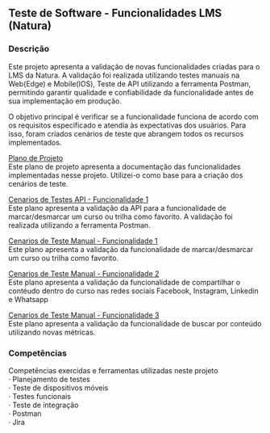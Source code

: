 ## Teste de Software - Funcionalidades LMS (Natura)

### Descrição
Este projeto apresenta a validação de novas funcionalidades criadas para o LMS da Natura. A validação foi realizada utilizando testes manuais na Web(Edge) e Mobile(IOS), Teste de API utilizando a ferramenta Postman, permitindo garantir qualidade e confiabilidade da funcionalidade antes de sua implementação em produção.

O objetivo principal é verificar se a funcionalidade funciona de acordo com os requisitos especificado e atendia às expectativas dos usuários. Para isso, foram criados cenários de teste que abrangem todos os recursos implementados.

[Plano de Projeto](https://www.linkedin.com/in/brunosalzani/details/projects/543431905/multiple-media-viewer/?profileId=ACoAACVMfX4BeN6Go6wsYfaPByHcjJ2AlWG4Ui4&treasuryMediaId=1712087899949) <br>
Este plano de projeto apresenta a documentação das funcionalidades implementadas nesse projeto. Utilizei-o como base para a criação dos cenários de teste. <br>

[Cenarios de Testes API - Funcionalidade 1](https://github.com/bruno-salzani/teste-software-funcionalidades-natura/raw/main/Cenarios%20de%20Testes%20API%20-%20Funcionalidade%201.docx) <br>
Este plano apresenta a validação da API para a funcionalidade de marcar/desmarcar um curso ou trilha como favorito. A validação foi realizada utilizando a ferramenta Postman. <br>

[Cenarios de Teste Manual - Funcionalidade 1](https://github.com/bruno-salzani/teste-software-funcionalidades-natura/raw/main/Cenarios%20de%20Teste%20-%20Funcionalidade%201.docx) <br>
Este plano apresenta a validação da funcionalidade de marcar/desmarcar um curso ou trilha como favorito.

[Cenarios de Teste Manual - Funcionalidade 2](https://github.com/bruno-salzani/teste-software-funcionalidades-natura/raw/main/Cenarios%20de%20Teste%20-%20Funcionalidade%202.docx) <br>
Este plano apresenta a validação da funcionalidade de compartilhar o contéudo dentro do curso nas redes sociais Facebook, Instagram, Linkedin e Whatsapp <br>

[Cenarios de Teste Manual - Funcionalidade 3](https://github.com/bruno-salzani/teste-software-funcionalidades-natura/raw/main/Cenarios%20de%20Teste%20-%20Funcionalidade%203.docx) <br>
Este plano apresenta a validação da funcionalidade de buscar por conteúdo utilizando novas métricas. 

### Competências
Competências exercidas e ferramentas utilizadas neste projeto <br>
· Planejamento de testes  <br>
· Teste de dispositivos móveis  <br>
· Testes funcionais <br>
· Teste de integração <br>
· Postman <br>
· Jira

